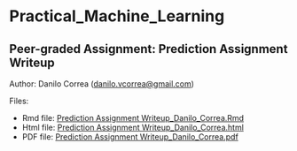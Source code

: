 # Practical_Machine_Learning
 
## Peer-graded Assignment: Prediction Assignment Writeup

Author: Danilo Correa (danilo.vcorrea@gmail.com)

Files:

* Rmd file: [Prediction Assignment Writeup_Danilo_Correa.Rmd](https://github.com/danilovcorrea/Practical_Machine_Learning/blob/master/Prediction%20Assignment%20Writeup_Danilo_Correa.Rmd)
* Html file: [Prediction Assignment Writeup_Danilo_Correa.html](https://github.com/danilovcorrea/Practical_Machine_Learning/blob/master/Prediction%20Assignment%20Writeup_Danilo_Correa.html)
* PDF file: [Prediction Assignment Writeup_Danilo_Correa.pdf](https://github.com/danilovcorrea/Practical_Machine_Learning/blob/master/Prediction%20Assignment%20Writeup_Danilo_Correa.pdf)

